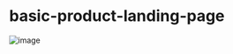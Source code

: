 # basic-product-landing-page
![image](https://github.com/karlo292/basic-product-landing-page/assets/64750254/a3728ee2-02a2-4562-9b4c-14d01efa4b75)
